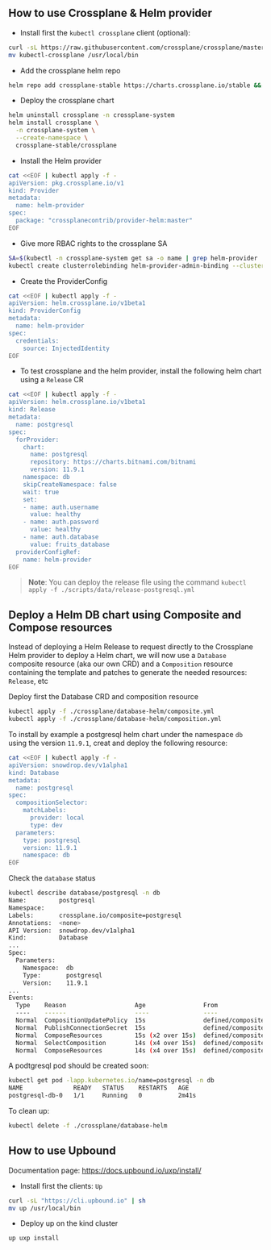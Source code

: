 ## How to use Crossplane & Helm provider

- Install first the `kubectl crossplane` client (optional):
```bash
curl -sL https://raw.githubusercontent.com/crossplane/crossplane/master/install.sh | sh
mv kubectl-crossplane /usr/local/bin
```
- Add the crossplane helm repo
```bash
helm repo add crossplane-stable https://charts.crossplane.io/stable && helm repo update
```
- Deploy the crossplane chart
```bash
helm uninstall crossplane -n crossplane-system
helm install crossplane \
  -n crossplane-system \
  --create-namespace \
  crossplane-stable/crossplane
```

- Install the Helm provider
```bash
cat <<EOF | kubectl apply -f -
apiVersion: pkg.crossplane.io/v1
kind: Provider
metadata:
  name: helm-provider
spec:
  package: "crossplanecontrib/provider-helm:master"
EOF
```
- Give more RBAC rights to the crossplane SA
```bash
SA=$(kubectl -n crossplane-system get sa -o name | grep helm-provider | sed -e 's|serviceaccount\/|crossplane-system:|g')
kubectl create clusterrolebinding helm-provider-admin-binding --clusterrole cluster-admin --serviceaccount="${SA}"
```
- Create the ProviderConfig
```bash
cat <<EOF | kubectl apply -f -
apiVersion: helm.crossplane.io/v1beta1
kind: ProviderConfig
metadata:
  name: helm-provider
spec:
  credentials:
    source: InjectedIdentity
EOF
```
- To test crossplane and the helm provider, install the following helm chart using a `Release` CR
```bash
cat <<EOF | kubectl apply -f -
apiVersion: helm.crossplane.io/v1beta1
kind: Release
metadata:
  name: postgresql
spec:
  forProvider:
    chart:
      name: postgresql
      repository: https://charts.bitnami.com/bitnami
      version: 11.9.1
    namespace: db
    skipCreateNamespace: false
    wait: true
    set:
    - name: auth.username
      value: healthy
    - name: auth.password
      value: healthy
    - name: auth.database
      value: fruits_database
  providerConfigRef:
    name: helm-provider
EOF
```
>**Note**: You can deploy the release file using the command `kubectl apply -f ./scripts/data/release-postgresql.yml`

## Deploy a Helm DB chart using Composite and Compose resources

Instead of deploying a Helm Release to request directly to the Crossplane Helm provider to deploy a Helm chart, we will now use
a `Database` composite resource (aka our own CRD) and a `Composition` resource containing the template and patches to generate the needed resources: `Release`, etc

Deploy first the Database CRD and composition resource
```bash
kubectl apply -f ./crossplane/database-helm/composite.yml
kubectl apply -f ./crossplane/database-helm/composition.yml
```

To install by example a postgresql helm chart under the namespace `db` using the version `11.9.1`, creat and deploy the following resource:
```bash
cat <<EOF | kubectl apply -f -
apiVersion: snowdrop.dev/v1alpha1
kind: Database
metadata:
  name: postgresql
spec:
  compositionSelector:
    matchLabels:
      provider: local
      type: dev
  parameters:
    type: postgresql
    version: 11.9.1
    namespace: db
EOF
```
Check the `database` status
```bash
kubectl describe database/postgresql -n db
Name:         postgresql
Namespace:    
Labels:       crossplane.io/composite=postgresql
Annotations:  <none>
API Version:  snowdrop.dev/v1alpha1
Kind:         Database
...
Spec:
  Parameters:
    Namespace:  db
    Type:       postgresql
    Version:    11.9.1
...
Events:
  Type    Reason                   Age                From                                                             Message
  ----    ------                   ----               ----                                                             -------
  Normal  CompositionUpdatePolicy  15s                defined/compositeresourcedefinition.apiextensions.crossplane.io  Default composition update policy has been selected
  Normal  PublishConnectionSecret  15s                defined/compositeresourcedefinition.apiextensions.crossplane.io  Successfully published connection details
  Normal  ComposeResources         15s (x2 over 15s)  defined/compositeresourcedefinition.apiextensions.crossplane.io  Composed resource "postgresql-helm-release" is not yet ready
  Normal  SelectComposition        14s (x4 over 15s)  defined/compositeresourcedefinition.apiextensions.crossplane.io  Successfully selected composition
  Normal  ComposeResources         14s (x4 over 15s)  defined/compositeresourcedefinition.apiextensions.crossplane.io  Successfully composed resources
```

A podtgresql pod should be created soon:
```bash
kubectl get pod -lapp.kubernetes.io/name=postgresql -n db
NAME              READY   STATUS    RESTARTS   AGE
postgresql-db-0   1/1     Running   0          2m41s
```
To clean up:

```bash
kubectl delete -f ./crossplane/database-helm
```


## How to use Upbound

Documentation page: https://docs.upbound.io/uxp/install/

- Install first the clients: `Up`
```bash
curl -sL "https://cli.upbound.io" | sh
mv up /usr/local/bin
```
- Deploy up on the kind cluster
```bash
up uxp install
```
